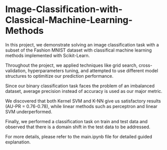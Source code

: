 # Image-Classification-with-Classical-Machine-Learning-Methods

In this project, we demonstrate solving an image classification task with a subset of the Fashion MNIST dataset with classifical machine learning methods implemented with Scikit-Learn.

Throughout the project, we applied techniques like grid search, cross-validation, hyperparameters tuning, and attempted to use different model structures to optimitize our prediction performance.

Since our binary classification task faces the problem of an imbalanced dataset, average precision instead of accuracy is used as our major metric.

We discovered that both Kernel SVM and K-NN give us satisfactory results (AU-PR = 0.76-0.78), while linear methods such as perceptron and linear SVM underperformed.

Finally, we performed a classification task on train and test data and observed that there is a domain shift in the test data to be addressed.

For more details, please refer to the main.ipynb file for detailed guided explanation.

